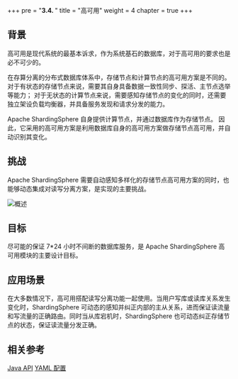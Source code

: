 +++
pre = "<b>3.4. </b>"
title = "高可用"
weight = 4
chapter = true
+++

## 背景

高可用是现代系统的最基本诉求，作为系统基石的数据库，对于高可用的要求也是必不可少的。

在存算分离的分布式数据库体系中，存储节点和计算节点的高可用方案是不同的。 对于有状态的存储节点来说，需要其自身具备数据一致性同步、探活、主节点选举等能力； 对于无状态的计算节点来说，需要感知存储节点的变化的同时，还需要独立架设负载均衡器，并具备服务发现和请求分发的能力。

Apache ShardingSphere 自身提供计算节点，并通过数据库作为存储节点。 因此，它采用的高可用方案是利用数据库自身的高可用方案做存储节点高可用，并自动识别其变化。

## 挑战

Apache ShardingSphere 需要自动感知多样化的存储节点高可用方案的同时，也能够动态集成对读写分离方案，是实现的主要挑战。

![概述](https://shardingsphere.apache.org/document/current/img/discovery/overview.cn.png)

## 目标

尽可能的保证 7*24 小时不间断的数据库服务，是 Apache ShardingSphere 高可用模块的主要设计目标。

## 应用场景

在大多数情况下，高可用搭配读写分离功能一起使用。当用户写库或读库关系发生变化时，ShardingSphere 可动态的感知并纠正内部的主从关系，进而保证读流量和写流量的正确路由。同时当从库宕机时，ShardingSphere 也可动态纠正存储节点的状态，保证读流量分发正确。

## 相关参考

[Java API](/cn/user-manual/shardingsphere-jdbc/java-api/rules/ha)
[YAML 配置](/cn/user-manual/shardingsphere-jdbc/yaml-config/rules/ha)
